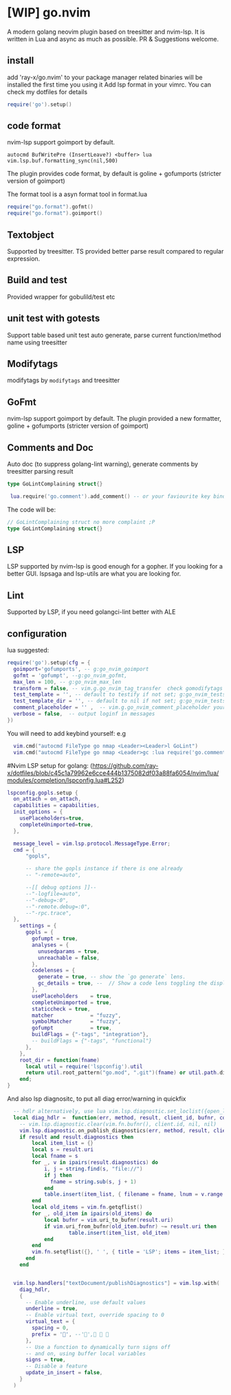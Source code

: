 # [WIP] go.nvim

A modern golang neovim plugin based on treesitter and nvim-lsp. It is written in Lua and async as much as possible.
PR & Suggestions welcome.

## install

add 'ray-x/go.nvim' to your package manager
related binaries will be installed the first time you using it
Add lsp format in your vimrc. You can check my dotfiles for details

```lua
require('go').setup()
```

## code format

nvim-lsp support goimport by default.

```vim
autocmd BufWritePre (InsertLeave?) <buffer> lua vim.lsp.buf.formatting_sync(nil,500)
```

The plugin provides code format, by default is goline + gofumports (stricter version of goimport)

The format tool is a asyn format tool in format.lua

```lua
require("go.format").gofmt()
require("go.format").goimport()
```

## Textobject

Supported by treesitter. TS provided better parse result compared to regular expression.

## Build and test

Provided wrapper for gobulild/test etc

## unit test with gotests

Support table based unit test auto generate, parse current function/method name using treesitter

## Modifytags

modifytags by `modifytags` and treesitter

## GoFmt

nvim-lsp support goimport by default. The plugin provided a new formatter, goline + gofumports (stricter version of
goimport)

## Comments and Doc

Auto doc (to suppress golang-lint warning), generate comments by treesitter parsing result

```go
type GoLintComplaining struct{}
```

```lua
 lua.require('go.comment').add_comment() -- or your faviourite key binding and setup placeholder "no more complaint ;P"
```

The code will be:

```go
// GoLintComplaining struct no more complaint ;P
type GoLintComplaining struct{}
```

## LSP

LSP supported by nvim-lsp is good enough for a gopher. If you looking for a better GUI. lspsaga and lsp-utils are
what you are looking for.

## Lint

Supported by LSP, if you need golangci-lint better with ALE

## configuration

lua suggested:

```lua
require('go').setup(cfg = {
  goimport='gofumports', -- g:go_nvim_goimport
  gofmt = 'gofumpt', --g:go_nvim_gofmt,
  max_len = 100, -- g:go_nvim_max_len
  transform = false, -- vim.g.go_nvim_tag_transfer  check gomodifytags for details
  test_template = '', -- default to testify if not set; g:go_nvim_tests_template  check gotests for details
  test_template_dir = '', -- default to nil if not set; g:go_nvim_tests_template_dir  check gotests for details
  comment_placeholder = '' ,  -- vim.g.go_nvim_comment_placeholder your cool placeholder e.g. ﳑ       
  verbose = false,  -- output loginf in messages
})
```

You will need to add keybind yourself:
e.g

```lua
  vim.cmd("autocmd FileType go nmap <Leader><Leader>l GoLint")
  vim.cmd("autocmd FileType go nmap <Leader>gc :lua require('go.comment').gen()")


```

#Nvim LSP setup
for golang: (https://github.com/ray-x/dotfiles/blob/c45c1a79962e6cce444b1375082df03a88fa6054/nvim/lua/modules/completion/lspconfig.lua#L252)

```lua
lspconfig.gopls.setup {
  on_attach = on_attach,
  capabilities = capabilities,
  init_options = {
    usePlaceholders=true,
    completeUnimported=true,
  },

  message_level = vim.lsp.protocol.MessageType.Error;
  cmd = {
      "gopls",

      -- share the gopls instance if there is one already
      -- "-remote=auto",

      --[[ debug options ]]--
      --"-logfile=auto",
      --"-debug=:0",
      --"-remote.debug=:0",
      --"-rpc.trace",
  },
    settings = {
      gopls = {
        gofumpt = true,
        analyses = {
          unusedparams = true,
          unreachable = false,
        },
        codelenses = {
          generate = true, -- show the `go generate` lens.
          gc_details = true, --  // Show a code lens toggling the display of gc's choices.
        },
        usePlaceholders    = true,
        completeUnimported = true,
        staticcheck = true,
        matcher            = "fuzzy",
        symbolMatcher      = "fuzzy",
        gofumpt            = true,
        buildFlags = {"-tags", "integration"},
        -- buildFlags = {"-tags", "functional"}
      },
    },
    root_dir = function(fname)
      local util = require('lspconfig').util
      return util.root_pattern("go.mod", ".git")(fname) or util.path.dirname(fname)
    end;
}
```

And also lsp diagnositc, to put all diag error/warning in quickfix

```lua
  -- hdlr alternatively, use lua vim.lsp.diagnostic.set_loclist({open_loclist = false})  -- true to open loclist
  local diag_hdlr =  function(err, method, result, client_id, bufnr, config)
    -- vim.lsp.diagnostic.clear(vim.fn.bufnr(), client.id, nil, nil)
    vim.lsp.diagnostic.on_publish_diagnostics(err, method, result, client_id, bufnr, config)
    if result and result.diagnostics then
        local item_list = {}
        local s = result.uri
        local fname = s
        for _, v in ipairs(result.diagnostics) do
            i, j = string.find(s, "file://")
            if j then
              fname = string.sub(s, j + 1)
            end
            table.insert(item_list, { filename = fname, lnum = v.range.start.line + 1, col = v.range.start.character + 1; text = v.message; })
        end
        local old_items = vim.fn.getqflist()
        for _, old_item in ipairs(old_items) do
            local bufnr = vim.uri_to_bufnr(result.uri)
            if vim.uri_from_bufnr(old_item.bufnr) ~= result.uri then
                    table.insert(item_list, old_item)
            end
        end
        vim.fn.setqflist({}, ' ', { title = 'LSP'; items = item_list; })
      end
    end


  vim.lsp.handlers["textDocument/publishDiagnostics"] = vim.lsp.with(
    diag_hdlr,
    {
      -- Enable underline, use default values
      underline = true,
      -- Enable virtual text, override spacing to 0
      virtual_text = {
        spacing = 0,
        prefix = '', --'',  
      },
      -- Use a function to dynamically turn signs off
      -- and on, using buffer local variables
      signs = true,
      -- Disable a feature
      update_in_insert = false,
    }
  )
```
